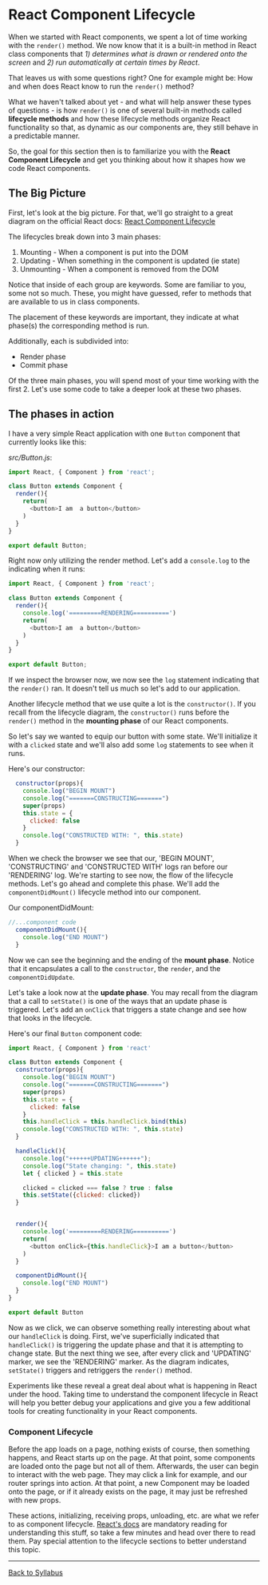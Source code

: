 # React Component Lifecycle

When we started with React components, we spent a lot of time working with the `render()` method. We now know that it is a built-in method in React class components that *1) determines what is drawn or rendered onto the screen* and *2) run automatically at certain times by React*.

That leaves us with some questions right? One for example might be: How and when does React know to run the `render()` method?

What we haven't talked about yet - and what will help answer these types of questions - is how `render()` is one of several built-in methods called **lifecycle methods** and how these lifecycle methods organize React functionality so that, as dynamic as our components are, they still behave in a predictable manner.

So, the goal for this section then is to familiarize you with the **React Component Lifecycle** and get you thinking about how it shapes how we code React components.

## The Big Picture

First, let's look at the big picture. For that, we'll go straight to a great diagram on the official React docs: [React Component Lifecycle](http://projects.wojtekmaj.pl/react-lifecycle-methods-diagram/)

The lifecycles break down into 3 main phases:

1) Mounting - When a component is put into the DOM
2) Updating - When something in the component is updated (ie state)
3) Unmounting - When a component is removed from the DOM

Notice that inside of each group are keywords. Some are familiar to you, some not so much. These, you might have guessed, refer to methods that are available to us in class components.

The placement of these keywords are important, they indicate at what phase(s) the corresponding method is run.

Additionally, each is subdivided into:

- Render phase
- Commit phase

Of the three main phases, you will spend most of your time working with the first 2. Let's use some code to take a deeper look at these two phases.

## The phases in action

I have a very simple React application with one `Button` component that currently looks like this:

*src/Button.js*:

```javascript
import React, { Component } from 'react';

class Button extends Component {
  render(){
    return(
      <button>I am  a button</button>
    )
  }
}

export default Button;
```

Right now only utilizing the render method. Let's add a `console.log` to the indicating when it runs:


```javascript
import React, { Component } from 'react';

class Button extends Component {
  render(){
    console.log('=========RENDERING==========')
    return(
      <button>I am  a button</button>
    )
  }
}

export default Button;
```

If we inspect the browser now, we now see the `log` statement indicating that the `render()` ran. It doesn't tell us much so let's add to our application.

Another lifecycle method that we use quite a lot is the `constructor()`. If you recall from the lifecycle diagram, the `constructor()` runs before the `render()` method in the **mounting phase** of our React components.

So let's say we wanted to equip our button with some state. We'll initialize it with a `clicked` state and we'll also add some `log` statements to see when it runs.

Here's our constructor:

```javascript
  constructor(props){
    console.log("BEGIN MOUNT")
    console.log("=======CONSTRUCTING=======")
    super(props)
    this.state = {
      clicked: false
    }
    console.log("CONSTRUCTED WITH: ", this.state)
  }
```

When we check the browser we see that our, 'BEGIN MOUNT', 'CONSTRUCTING' and 'CONSTRUCTED WITH' logs ran before our 'RENDERING' log. We're starting to see now, the flow of the lifecycle methods. Let's go ahead and complete this phase. We'll add the `componentDidMount()` lifecycle method into our component.

Our componentDidMount:

```javascript
//...component code
  componentDidMount(){
    console.log("END MOUNT")
  }
```

Now we can see the beginning and the ending of the **mount phase**. Notice that it encapsulates a call to the `constructor`, the `render`, and the `componentDidUpdate`.

Let's take a look now at the **update phase**. You may recall from the diagram that a call to `setState()` is one of the ways that an update phase is triggered. Let's add an `onClick` that triggers a state change and see how that looks in the lifecycle.

Here's our final `Button` component code:

```javascript
import React, { Component } from 'react'

class Button extends Component {
  constructor(props){
    console.log("BEGIN MOUNT")
    console.log("=======CONSTRUCTING=======")
    super(props)
    this.state = {
      clicked: false
    }
    this.handleClick = this.handleClick.bind(this)
    console.log("CONSTRUCTED WITH: ", this.state)
  }

  handleClick(){
    console.log("++++++UPDATING++++++");
    console.log("State changing: ", this.state)
    let { clicked } = this.state

    clicked = clicked === false ? true : false
    this.setState({clicked: clicked})
  }


  render(){
    console.log('=========RENDERING==========')
    return(
      <button onClick={this.handleClick}>I am a button</button>
    )
  }

  componentDidMount(){
    console.log("END MOUNT")
  }
}

export default Button
```

Now as we click, we can observe something really interesting about what our `handleClick` is doing. First, we've superficially indicated that `handleClick()` is triggering the update phase and that it is attempting to change state. But the next thing we see, after every click and 'UPDATING' marker, we see the 'RENDERING' marker. As the diagram indicates, `setState()` triggers and retriggers the `render()` method.

Experiments like these reveal a great deal about what is happening in React under the hood. Taking time to understand the component lifecycle in React will help you better debug your applications and give you a few additional tools for creating functionality in your React components.


### Component Lifecycle
Before the app loads on a page, nothing exists of course, then something happens, and React starts up on the page.  At that point, some components are loaded onto the page but not all of them.  Afterwards, the user can begin to interact with the web page.  They may click a link for example, and our router springs into action. At that point, a new Component may be loaded onto the page, or if it already exists on the page, it may just be refreshed with new props.

These actions, initializing, receiving props, unloading, etc. are what we refer to as component lifecycle. [React's docs](https://reactjs.org/docs/react-component.html) are mandatory reading for understanding this stuff, so take a few minutes and head over there to read them.  Pay special attention to the lifecycle sections to better understand this topic.

---
[Back to Syllabus](../README.md#unit-two-introduction-to-react)
